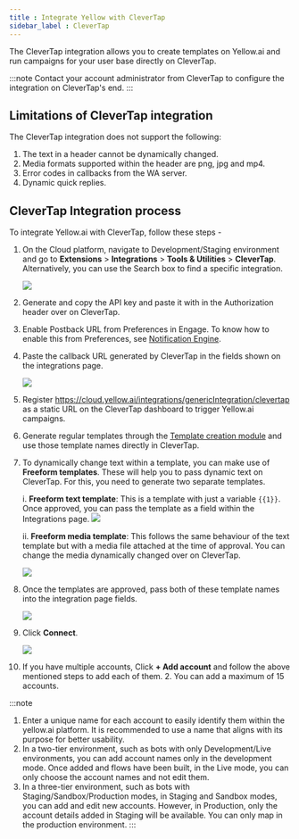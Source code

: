 ```yaml
---
title : Integrate Yellow with CleverTap
sidebar_label : CleverTap
---
```



The CleverTap integration allows you to create templates on Yellow.ai and run campaigns for your user base directly on CleverTap.

:::note
Contact your account administrator from CleverTap to configure the integration on CleverTap's end.
:::

## Limitations of CleverTap integration

The CleverTap integration does not support the following: 
1. The text in a header cannot be dynamically changed.
2. Media formats supported within the header are png, jpg and mp4.
3. Error codes in callbacks from the WA server.
4. Dynamic quick replies.


## CleverTap Integration process

To integrate Yellow.ai with CleverTap, follow these steps - 

1. On the Cloud platform, navigate to Development/Staging environment and go to **Extensions** > **Integrations** > **Tools & Utilities** > **CleverTap**. Alternatively, you can use the Search box to find a specific integration.

   ![](https://i.imgur.com/UG4GJpt.png)


2. Generate and copy the API key and paste it with in the Authorization header over on CleverTap. 
3. Enable Postback URL from Preferences in Engage. To know how to enable this from Preferences, see [Notification Engine](https://docs.yellow.ai/docs/platform_concepts/engagement/outbound/notification-engine#14-send-delivery-status-to-webhook).
4. Paste the callback URL generated by CleverTap in the fields shown on the integrations page.

   ![](https://i.imgur.com/eqNJf36.png)

5. Register https://cloud.yellow.ai/integrations/genericIntegration/clevertap as a static URL on the CleverTap dashboard to trigger Yellow.ai campaigns. 
6. Generate regular templates through the [Template creation module](https://docs.yellow.ai/docs/platform_concepts/engagement/outbound/templates/overview) and use those template names directly in CleverTap.
7. To dynamically change text within a template, you can make use of **Freeform templates**. These will help you to pass dynamic text on CleverTap. For this, you need to generate two separate templates.

   i. **Freeform text template**: This is a template with just a variable `{{1}}`. Once approved, you can pass the template as a field within the Integrations page.
   ![](https://i.imgur.com/3TVLSl6.png)

   ii. **Freeform media template**: This follows the same behaviour of the text template but with a media file attached at the time of approval. You can change the media dynamically changed over on CleverTap. 

   ![](https://i.imgur.com/E0kCb5K.jpg)


8. Once the templates are approved, pass both of these template names into the integration page fields.

   ![](https://i.imgur.com/4KzE6d1.png)

9. Click **Connect**.

   ![](https://i.imgur.com/4KzE6d1.png)

10. If you have multiple accounts, Click **+ Add account** and follow the above mentioned steps to add each of them. 2. You can add a maximum of 15 accounts.


:::note
1. Enter a unique name for each account to easily identify them within the yellow.ai platform. It is recommended to use a name that aligns with its purpose for better usability. 
3. In a two-tier environment, such as bots with only Development/Live environments, you can add account names only in the development mode. Once added and flows have been built, in the Live mode, you can only choose the account names and not edit them.
4. In a three-tier environment, such as bots with Staging/Sandbox/Production modes, in Staging and Sandbox modes, you can add and edit new accounts. However, in Production, only the account details added in Staging will be available. You can only map in the production environment.
:::

